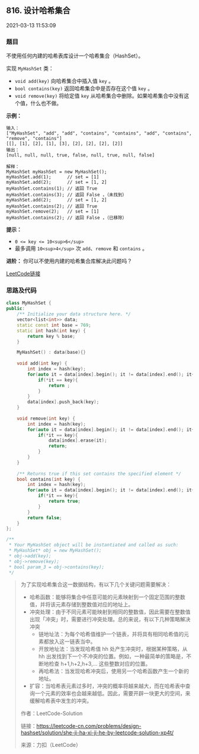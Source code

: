 ## 816. 设计哈希集合

2021-03-13 11:53:09

### 题目

不使用任何内建的哈希表库设计一个哈希集合（HashSet）。

实现 ``MyHashSet`` 类：


- ``void add(key)`` 向哈希集合中插入值 ``key`` 。
- ``bool contains(key)`` 返回哈希集合中是否存在这个值 ``key`` 。
- ``void remove(key)`` 将给定值 ``key`` 从哈希集合中删除。如果哈希集合中没有这个值，什么也不做。

 

**示例：**

```
输入：
["MyHashSet", "add", "add", "contains", "contains", "add", "contains", "remove", "contains"]
[[], [1], [2], [1], [3], [2], [2], [2], [2]]
输出：
[null, null, null, true, false, null, true, null, false]

解释：
MyHashSet myHashSet = new MyHashSet();
myHashSet.add(1);      // set = [1]
myHashSet.add(2);      // set = [1, 2]
myHashSet.contains(1); // 返回 True
myHashSet.contains(3); // 返回 False ，（未找到）
myHashSet.add(2);      // set = [1, 2]
myHashSet.contains(2); // 返回 True
myHashSet.remove(2);   // set = [1]
myHashSet.contains(2); // 返回 False ，（已移除）
```

 

**提示：**


- ``0 <= key <= 10<sup>6</sup>``
- 最多调用 ``10<sup>4</sup>`` 次 ``add``、``remove`` 和 ``contains`` 。


 

**进阶：** 你可以不使用内建的哈希集合库解决此问题吗？


[LeetCode链接](https://leetcode-cn.com/problems/design-hashset/)

### 思路及代码

```cpp
class MyHashSet {
public:
    /** Initialize your data structure here. */
    vector<list<int>> data;
    static const int base = 769;
    static int hash(int key) {
        return key % base;
    }

    MyHashSet() : data(base){}
    
    void add(int key) {
        int index = hash(key);
        for(auto it = data[index].begin(); it != data[index].end(); it++){
            if(*it == key){
                return ;
            }
        }
        data[index].push_back(key);
    }
    
    void remove(int key) {
        int index = hash(key);
        for(auto it = data[index].begin(); it != data[index].end(); it++){
            if(*it == key){
                data[index].erase(it);
                return;
            }
        }
    }
    
    /** Returns true if this set contains the specified element */
    bool contains(int key) {
        int index = hash(key);
        for(auto it = data[index].begin(); it != data[index].end(); it++){
            if(*it == key){
                return true;
            }
        }
        return false;
    }
};

/**
 * Your MyHashSet object will be instantiated and called as such:
 * MyHashSet* obj = new MyHashSet();
 * obj->add(key);
 * obj->remove(key);
 * bool param_3 = obj->contains(key);
 */
 ```


> 为了实现哈希集合这一数据结构，有以下几个关键问题需要解决：  
> - 哈希函数：能够将集合中任意可能的元素映射到一个固定范围的整数值，并将该元素存储到整数值对应的地址上。
> - 冲突处理：由于不同元素可能映射到相同的整数值，因此需要在整数值出现「冲突」时，需要进行冲突处理。总的来说，有以下几种策略解决冲突
>   - 链地址法：为每个哈希值维护一个链表，并将具有相同哈希值的元素都放入这一链表当中。
>   - 开放地址法：当发现哈希值 hh 处产生冲突时，根据某种策略，从 hh 出发找到下一个不冲突的位置。例如，一种最简单的策略是，不断地检查 h+1,h+2,h+3,… 这些整数对应的位置。
>   - 再哈希法：当发现哈希冲突后，使用另一个哈希函数产生一个新的地址。
> - 扩容：当哈希表元素过多时，冲突的概率将越来越大，而在哈希表中查询一个元素的效率也会越来越低。因此，需要开辟一块更大的空间，来缓解哈希表中发生的冲突。
> 
> 作者：LeetCode-Solution
> 
> 链接：https://leetcode-cn.com/problems/design-hashset/solution/she-ji-ha-xi-ji-he-by-leetcode-solution-xp4t/
> 
> 来源：力扣（LeetCode）
